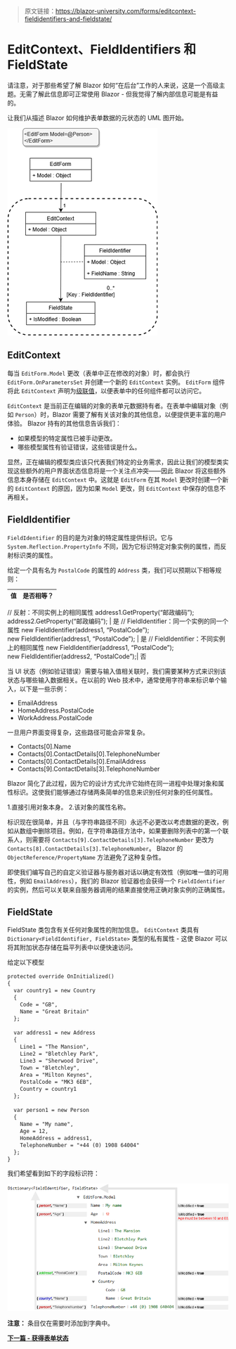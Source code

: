 > 原文链接：https://blazor-university.com/forms/editcontext-fieldidentifiers-and-fieldstate/

# EditContext、FieldIdentifiers 和 FieldState
请注意，对于那些希望了解 Blazor 如何“在后台”工作的人来说，这是一个高级主题。无需了解此信息即可正常使用 Blazor - 但我觉得了解内部信息可能是有益的。

让我们从描述 Blazor 如何维护表单数据的元状态的 UML 图开始。

![](FieldIdentifiersAndStateUML.png)

## EditContext
每当 `EditForm.Model` 更改（表单中正在修改的对象）时，都会执行 `EditForm.OnParametersSet` 并创建一个新的 `EditContext` 实例。 `EditForm` 组件将此 `EditContext` 声明为[级联值](https://feiyun0112.github.io/blazor-university.zh-cn/components/cascading-values/cascading-values-by-type/)，以便表单中的任何组件都可以访问它。

`EditContext` 是当前正在编辑的对象的表单元数据持有者。在表单中编辑对象（例如 `Person`）时，Blazor 需要了解有关该对象的其他信息，以便提供更丰富的用户体验。 Blazor 持有的其他信息告诉我们：

- 如果模型的特定属性已被手动更改。
- 哪些模型属性有验证错误，这些错误是什么。

显然，正在编辑的模型类应该只代表我们特定的业务需求，因此让我们的模型类实现这些额外的用户界面状态信息将是一个关注点冲突——因此 Blazor 将这些额外信息本身存储在 `EditContext` 中。这就是 `EditForm` 在其 `Model` 更改时创建一个新的 `EditContext` 的原因，因为如果 `Model` 更改，则 `EditContext` 中保存的信息不再相关。

## FieldIdentifier
`FieldIdentifier` 的目的是为对象的特定属性提供标识。它与 `System.Reflection.PropertyInfo` 不同，因为它标识特定对象实例的属性，而反射标识类的属性。

给定一个具有名为 `PostalCode` 的属性的 `Address` 类，我们可以预期以下相等规则：

值 | 是否相等？
--- | ---
// 反射：不同实例上的相同属性
address1.GetProperty(“邮政编码”); <br> address2.GetProperty(“邮政编码”); | 是
// FieldIdentifier：同一个实例的同一个属性
new FieldIdentifier(address1, “PostalCode”); <br> new FieldIdentifier(address1, “PostalCode”); | 是
// FieldIdentifier：不同实例上的相同属性
new FieldIdentifier(address1, “PostalCode”);<br> 
new FieldIdentifier(address2, “PostalCode”);| 否

当 UI 状态（例如验证错误）需要与输入值相关联时，我们需要某种方式来识别该状态与哪些输入数据相关。在以前的 Web 技术中，通常使用字符串来标识单个输入，以下是一些示例：

- EmailAddress
- HomeAddress.PostalCode
- WorkAddress.PostalCode

一旦用户界面变得复杂，这些路径可能会非常复杂。

- Contacts[0].Name
- Contacts[0].ContactDetails[0].TelephoneNumber
- Contacts[0].ContactDetails[0].EmailAddress
- Contacts[9].ContactDetails[3].TelephoneNumber


Blazor 简化了此过程，因为它的设计方式允许它始终在同一进程中处理对象和属性标识。这使我们能够通过存储两条简单的信息来识别任何对象的任何属性。

1.直接引用对象本身。
2.该对象的属性名称。

标识现在很简单，并且（与字符串路径不同）永远不必更改以考虑数据的更改，例如从数组中删除项目。例如，在字符串路径方法中，如果要删除列表中的第一个联系人，则需要将 `Contacts[9].ContactDetails[3].TelephoneNumber` 更改为 `Contacts[8].ContactDetails[3].TelephoneNumber`。 Blazor 的 `ObjectReference/PropertyName` 方法避免了这种复杂性。

即使我们编写自己的自定义验证器与服务器对话以确定有效性（例如唯一值的可用性，例如 `EmailAddress`），我们的 Blazor 验证器也会获得一个 `FieldIdentifier` 的实例，然后可以关联来自服务器调用的结果直接使用正确对象实例的正确属性。

## FieldState
FieldState 类包含有关任何对象属性的附加信息。 `EditContext` 类具有 `Dictionary<FieldIdentifier, FieldState>` 类型的私有属性 - 这使 Blazor 可以将其附加状态存储在扁平列表中以便快速访问。

给定以下模型

```
protected override OnInitialized()
{
  var country1 = new Country
  {
    Code = "GB",
    Name = "Great Britain"
  };
  
  var address1 = new Address
  {
    Line1 = "The Mansion",
    Line2 = "Bletchley Park",
    Line3 = "Sherwood Drive",
    Town = "Bletchley",
    Area = "Milton Keynes",
    PostalCode = "MK3 6EB",
    Country = country1
  };
  
  var person1 = new Person
  {
    Name = "My name",
    Age = 12,
    HomeAddress = address1,
    TelephoneNumber = "+44 (0) 1908 64004"
  };
}
```

我们希望看到如下的字段标识符：

![](FieldIdentifiersAndFieldStates.png)

**注意：** 条目仅在需要时添加到字典中。

**[下一篇 - 获得表单状态](https://feiyun0112.github.io/blazor-university.zh-cn/forms/accessing-form-state/)**